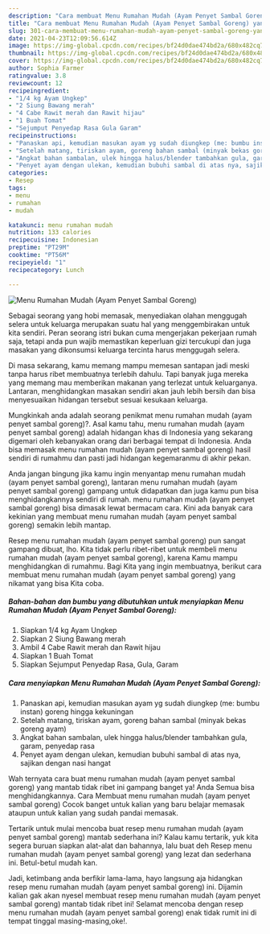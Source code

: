```yaml
---
description: "Cara membuat Menu Rumahan Mudah (Ayam Penyet Sambal Goreng) yang nikmat Untuk Jualan"
title: "Cara membuat Menu Rumahan Mudah (Ayam Penyet Sambal Goreng) yang nikmat Untuk Jualan"
slug: 301-cara-membuat-menu-rumahan-mudah-ayam-penyet-sambal-goreng-yang-nikmat-untuk-jualan
date: 2021-04-23T12:09:56.614Z
image: https://img-global.cpcdn.com/recipes/bf24d0dae474bd2a/680x482cq70/menu-rumahan-mudah-ayam-penyet-sambal-goreng-foto-resep-utama.jpg
thumbnail: https://img-global.cpcdn.com/recipes/bf24d0dae474bd2a/680x482cq70/menu-rumahan-mudah-ayam-penyet-sambal-goreng-foto-resep-utama.jpg
cover: https://img-global.cpcdn.com/recipes/bf24d0dae474bd2a/680x482cq70/menu-rumahan-mudah-ayam-penyet-sambal-goreng-foto-resep-utama.jpg
author: Sophia Farmer
ratingvalue: 3.8
reviewcount: 12
recipeingredient:
- "1/4 kg Ayam Ungkep"
- "2 Siung Bawang merah"
- "4 Cabe Rawit merah dan Rawit hijau"
- "1 Buah Tomat"
- "Sejumput Penyedap Rasa Gula Garam"
recipeinstructions:
- "Panaskan api, kemudian masukan ayam yg sudah diungkep (me: bumbu instan) goreng hingga kekuningan"
- "Setelah matang, tiriskan ayam, goreng bahan sambal (minyak bekas goreng ayam)"
- "Angkat bahan sambalan, ulek hingga halus/blender tambahkan gula, garam, penyedap rasa"
- "Penyet ayam dengan ulekan, kemudian bubuhi sambal di atas nya, sajikan dengan nasi hangat"
categories:
- Resep
tags:
- menu
- rumahan
- mudah

katakunci: menu rumahan mudah 
nutrition: 133 calories
recipecuisine: Indonesian
preptime: "PT29M"
cooktime: "PT56M"
recipeyield: "1"
recipecategory: Lunch

---
```



![Menu Rumahan Mudah (Ayam Penyet Sambal Goreng)](https://img-global.cpcdn.com/recipes/bf24d0dae474bd2a/680x482cq70/menu-rumahan-mudah-ayam-penyet-sambal-goreng-foto-resep-utama.jpg)

Sebagai seorang yang hobi memasak, menyediakan olahan menggugah selera untuk keluarga merupakan suatu hal yang menggembirakan untuk kita sendiri. Peran seorang istri bukan cuma mengerjakan pekerjaan rumah saja, tetapi anda pun wajib memastikan keperluan gizi tercukupi dan juga masakan yang dikonsumsi keluarga tercinta harus menggugah selera.

Di masa  sekarang, kamu memang mampu memesan santapan jadi meski tanpa harus ribet membuatnya terlebih dahulu. Tapi banyak juga mereka yang memang mau memberikan makanan yang terlezat untuk keluarganya. Lantaran, menghidangkan masakan sendiri akan jauh lebih bersih dan bisa menyesuaikan hidangan tersebut sesuai kesukaan keluarga. 



Mungkinkah anda adalah seorang penikmat menu rumahan mudah (ayam penyet sambal goreng)?. Asal kamu tahu, menu rumahan mudah (ayam penyet sambal goreng) adalah hidangan khas di Indonesia yang sekarang digemari oleh kebanyakan orang dari berbagai tempat di Indonesia. Anda bisa memasak menu rumahan mudah (ayam penyet sambal goreng) hasil sendiri di rumahmu dan pasti jadi hidangan kegemaranmu di akhir pekan.

Anda jangan bingung jika kamu ingin menyantap menu rumahan mudah (ayam penyet sambal goreng), lantaran menu rumahan mudah (ayam penyet sambal goreng) gampang untuk didapatkan dan juga kamu pun bisa menghidangkannya sendiri di rumah. menu rumahan mudah (ayam penyet sambal goreng) bisa dimasak lewat bermacam cara. Kini ada banyak cara kekinian yang membuat menu rumahan mudah (ayam penyet sambal goreng) semakin lebih mantap.

Resep menu rumahan mudah (ayam penyet sambal goreng) pun sangat gampang dibuat, lho. Kita tidak perlu ribet-ribet untuk membeli menu rumahan mudah (ayam penyet sambal goreng), karena Kamu mampu menghidangkan di rumahmu. Bagi Kita yang ingin membuatnya, berikut cara membuat menu rumahan mudah (ayam penyet sambal goreng) yang nikamat yang bisa Kita coba.

<!--inarticleads1-->

##### Bahan-bahan dan bumbu yang dibutuhkan untuk menyiapkan Menu Rumahan Mudah (Ayam Penyet Sambal Goreng):

1. Siapkan 1/4 kg Ayam Ungkep
1. Siapkan 2 Siung Bawang merah
1. Ambil 4 Cabe Rawit merah dan Rawit hijau
1. Siapkan 1 Buah Tomat
1. Siapkan Sejumput Penyedap Rasa, Gula, Garam




<!--inarticleads2-->

##### Cara menyiapkan Menu Rumahan Mudah (Ayam Penyet Sambal Goreng):

1. Panaskan api, kemudian masukan ayam yg sudah diungkep (me: bumbu instan) goreng hingga kekuningan
1. Setelah matang, tiriskan ayam, goreng bahan sambal (minyak bekas goreng ayam)
1. Angkat bahan sambalan, ulek hingga halus/blender tambahkan gula, garam, penyedap rasa
1. Penyet ayam dengan ulekan, kemudian bubuhi sambal di atas nya, sajikan dengan nasi hangat




Wah ternyata cara buat menu rumahan mudah (ayam penyet sambal goreng) yang mantab tidak ribet ini gampang banget ya! Anda Semua bisa menghidangkannya. Cara Membuat menu rumahan mudah (ayam penyet sambal goreng) Cocok banget untuk kalian yang baru belajar memasak ataupun untuk kalian yang sudah pandai memasak.

Tertarik untuk mulai mencoba buat resep menu rumahan mudah (ayam penyet sambal goreng) mantab sederhana ini? Kalau kamu tertarik, yuk kita segera buruan siapkan alat-alat dan bahannya, lalu buat deh Resep menu rumahan mudah (ayam penyet sambal goreng) yang lezat dan sederhana ini. Betul-betul mudah kan. 

Jadi, ketimbang anda berfikir lama-lama, hayo langsung aja hidangkan resep menu rumahan mudah (ayam penyet sambal goreng) ini. Dijamin kalian gak akan nyesel membuat resep menu rumahan mudah (ayam penyet sambal goreng) mantab tidak ribet ini! Selamat mencoba dengan resep menu rumahan mudah (ayam penyet sambal goreng) enak tidak rumit ini di tempat tinggal masing-masing,oke!.

